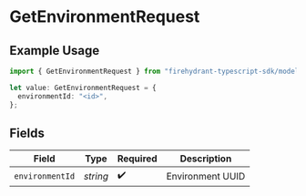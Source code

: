 # GetEnvironmentRequest

## Example Usage

```typescript
import { GetEnvironmentRequest } from "firehydrant-typescript-sdk/models/operations";

let value: GetEnvironmentRequest = {
  environmentId: "<id>",
};
```

## Fields

| Field              | Type               | Required           | Description        |
| ------------------ | ------------------ | ------------------ | ------------------ |
| `environmentId`    | *string*           | :heavy_check_mark: | Environment UUID   |